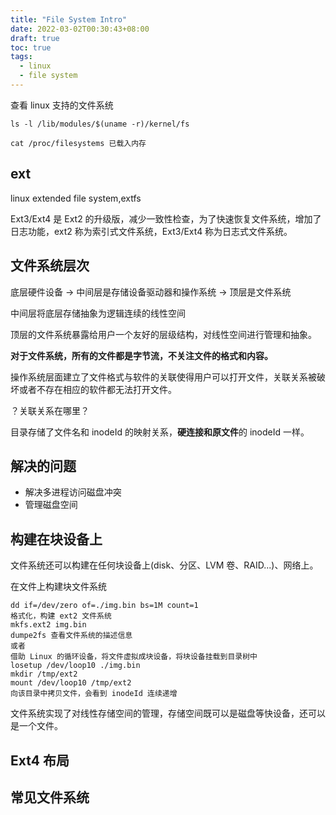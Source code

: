 ```yaml
---
title: "File System Intro"
date: 2022-03-02T00:30:43+08:00
draft: true
toc: true
tags: 
  - linux
  - file system
---
```


查看 linux 支持的文件系统

``ls -l /lib/modules/$(uname -r)/kernel/fs``

``cat /proc/filesystems 已载入内存``



## ext

linux extended file system,extfs

Ext3/Ext4 是 Ext2 的升级版，减少一致性检查，为了快速恢复文件系统，增加了日志功能，ext2 称为索引式文件系统，Ext3/Ext4 称为日志式文件系统。

## 文件系统层次

底层硬件设备 -> 中间层是存储设备驱动器和操作系统 -> 顶层是文件系统

中间层将底层存储抽象为逻辑连续的线性空间

顶层的文件系统暴露给用户一个友好的层级结构，对线性空间进行管理和抽象。

**对于文件系统，所有的文件都是字节流，不关注文件的格式和内容。**

操作系统层面建立了文件格式与软件的关联使得用户可以打开文件，关联关系被破坏或者不存在相应的软件都无法打开文件。

？关联关系在哪里？

目录存储了文件名和 inodeId 的映射关系，**硬连接和原文件**的 inodeId 一样。

## 解决的问题

- 解决多进程访问磁盘冲突
- 管理磁盘空间

## 构建在块设备上

文件系统还可以构建在任何块设备上(disk、分区、LVM 卷、RAID...)、网络上。

在文件上构建块文件系统

```
dd if=/dev/zero of=./img.bin bs=1M count=1
格式化，构建 ext2 文件系统
mkfs.ext2 img.bin
dumpe2fs 查看文件系统的描述信息
或者
借助 Linux 的循环设备，将文件虚拟成块设备，将块设备挂载到目录树中
losetup /dev/loop10 ./img.bin
mkdir /tmp/ext2
mount /dev/loop10 /tmp/ext2
向该目录中拷贝文件，会看到 inodeId 连续递增
```

文件系统实现了对线性存储空间的管理，存储空间既可以是磁盘等快设备，还可以是一个文件。

## Ext4 布局

## 常见文件系统
